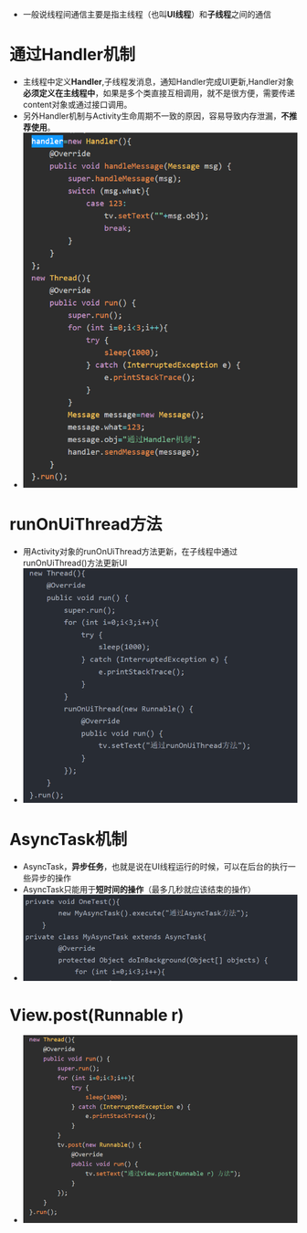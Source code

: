- 一般说线程间通信主要是指主线程（也叫**UI线程**）和**子线程**之间的通信
# 通过Handler机制
- 主线程中定义**Handler**,子线程发消息，通知Handler完成UI更新,Handler对象**必须定义在主线程中**，如果是多个类直接互相调用，就不是很方便，需要传递content对象或通过接口调用。 
- 另外Handler机制与Activity生命周期不一致的原因，容易导致内存泄漏，**不推荐使用**。
- ![400](attachments/Pasted%20image%2020230308135210.png)
# runOnUiThread方法
- 用Activity对象的runOnUiThread方法更新，在子线程中通过runOnUiThread()方法更新UI
- ![500](attachments/Pasted%20image%2020230308135917.png)
# AsyncTask机制
- AsyncTask，**异步任务**，也就是说在UI线程运行的时候，可以在后台的执行一些异步的操作
- AsyncTask只能用于**短时间的操作**（最多几秒就应该结束的操作）
- ![](attachments/Pasted%20image%2020230308135748.png)
# View.post(Runnable r)
- ![](attachments/Pasted%20image%2020230308140048.png)
